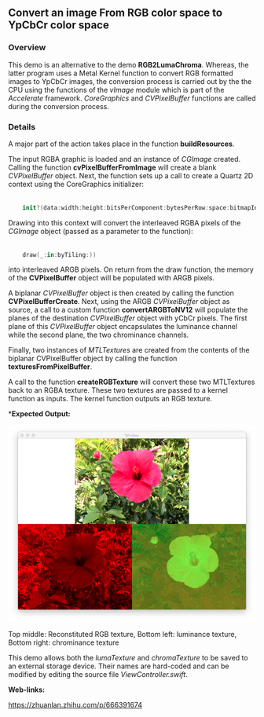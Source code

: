 ## Convert an image From RGB  color space to YpCbCr color space

### Overview
This demo is an alternative to the demo **RGB2LumaChroma**. Whereas, the latter program uses a Metal Kernel function to convert RGB formatted images to YpCbCr images, the conversion process is carried out by the the CPU using the functions of the *vImage* module which is part of the *Accelerate* framework. *CoreGraphics* and *CVPixelBuffer* functions are called during the conversion process.


### Details
A major part of the action takes place in the function **buildResources**.

The input RGBA graphic is loaded and an instance of *CGImage* created. Calling the function **cvPixelBufferFromImage** will create a blank *CVPixelBuffer* object. Next, the function sets up a call to create a Quartz 2D context using the CoreGraphics initializer:

```swift

    init?(data:width:height:bitsPerComponent:bytesPerRow:space:bitmapInfo:)
```

Drawing into this context will convert the interleaved RGBA pixels of the *CGImage* object (passed as a parameter to the function):

```swift

	draw(_:in:byTiling:)) 
```

into interleaved ARGB pixels. On return from the draw function, the memory of the **CVPixelBuffer** object will be populated with ARGB pixels.


A biplanar *CVPixelBuffer* object is then created by calling the function **CVPixelBufferCreate**. Next, using the ARGB *CVPixelBuffer* object as source, a call to a custom function **convertARGBToNV12** will populate the planes of the destination *CVPixelBuffer* object with yCbCr pixels. The first plane of this *CVPixelBuffer* object encapsulates the luminance channel while the second plane, the two chrominance channels.

Finally, two instances of *MTLTextures* are created from the contents of the biplanar CVPixelBuffer object by calling the function **texturesFromPixelBuffer**.

A call to the function **createRGBTexture** will convert these two MTLTextures back to an RGBA texture. These two textures are passed to a kernel function as inputs. The kernel function outputs an RGB texture.


***Expected Output:**

![](Documentation/Output.png)

Top middle: Reconstituted RGB texture, Bottom left: luminance texture, Bottom right: chrominance texture


This demo allows both the *lumaTexture* and *chromaTexture* to be saved to an external storage device. Their names are hard-coded and can be modified by editing the source file *ViewController.swift*.


**Web-links:**

https://zhuanlan.zhihu.com/p/666391674
